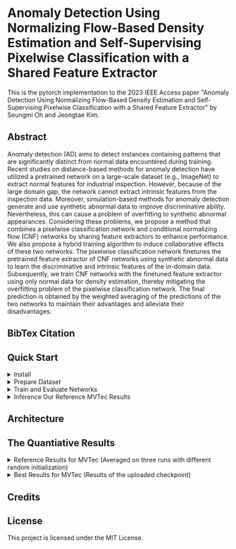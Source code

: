 # Anomaly Detection Using Normalizing Flow-Based Density Estimation and Self-Supervising Pixelwise Classification with a Shared Feature Extractor
This is the pytorch implementation to the 2023 IEEE Access paper "Anomaly Detection Using Normalizing Flow-Based Density Estimation and Self-Supervising Pixelwise Classification with a Shared Feature Extractor" by Seungmi Oh and Jeongtae Kim.

## Abstract
Anomaly detection (AD) aims to detect instances containing patterns that are significantly distinct from normal data encountered during training. Recent studies on distance-based methods for anomaly detection have utilized a pretrained network on a large-scale dataset (e.g., ImageNet) to extract normal features for industrial inspection. However, because of the large domain gap, the network cannot extract intrinsic features from the inspection data. Moreover, simulation-based methods for anomaly detection generate and use synthetic abnormal data to improve discriminative ability. Nevertheless, this can cause a problem of overfitting to synthetic abnormal appearances. Considering these problems, we propose a method that combines a pixelwise classification network and conditional normalizing flow (CNF) networks by sharing feature extractors to enhance performance. We also propose a hybrid training algorithm to induce collaborative effects of these two networks. The pixelwise classification network finetunes the pretrained feature extractor of CNF networks using synthetic abnormal data to learn the discriminative and intrinsic features of the in-domain data. Subsequently, we train CNF networks with the finetuned feature extractor using only normal data for density estimation, thereby mitigating the overfitting problem of the pixelwise classification network. The final prediction is obtained by the weighted averaging of the predictions of the two networks to maintain their advantages and alleviate their disadvantages.

## BibTex Citation

## Quick Start
<details>
<summary>
Install
</summary>
  
    git clone https://github.com/meitu
    cd CLS_NF_shareFE
    python3 -m pip install -U -r requirements.txt
   
</details>

<details>
<summary>
Prepare Dataset
</summary>
  
- We used [MVTec AD]<https://www.mvtec.com/company/research/datasets/mvtec-ad/> dataset to train and inference networks for anomaly detection and localization for quality inspection in Industry.
- We also generated synthetic defect data using the [DTD]<https://www.robots.ox.ac.uk/~vgg/data/dtd/> dataset to finetune a feature extractor of CNF networks by training the pixel-wise classification network.  
- Using the command below, you can automatically download MVTecAD dataset and DTD dataset at the parent directory of the project directory.
- Also, the command generates and saves a synthetic defect validation dataset at the parent directory of the project directory. 
  
      bash run_scripts/construct_dataset.sh
    
</details>


<details>
<summary>
Train and Evaluate Networks 
</summary>
  
- Train and evaluate our network and CFlow-AD for all categories  
    
      bash run_scripts/train_eval_total.sh
      
- Train and evaluate our network and CFlow-AD by selecting class_name (ex. bottle)
    
      bash run_scripts/mvtec/bottle/train_eval_total.sh

</details>

<details>
<summary>
Inference Our Reference MVTec Results
</summary>
  
- Download checkpoints

- We trained every models three times with random initialization to avoid over-estimation by each model. 

- Among three experimental results, we seleced the best results for each category and uploaded the models at the google drive.

- You can download checkpoints of the models using the command below. 
    
      bash run_scripts/download_best_models.sh
      
- Evaluate the best models of the proposed method and CFlow-AD for all categories and parse results
    
      bash run_scripts/eval_best_models.sh
      
- Evaluate the best models of the proposed method and CFlow-AD by selecting class_name (ex. bottle)
    
      bash run_scripts/mvtec/bottle/eval_best_models.sh

</details>


## Architecture


## The Quantiative Results
<details>
<summary>
Reference Results for MVTec (Averaged on three runs with different random initialization)
</summary>
| Method            | PaDiM     |           |          |       | Cflow-AD  |           |          |       | DRAEM     |           |          |       | CDO       |           |          |       | Proposed Method |           |          |       |
|-------------------|:-----------:|:-----------:|:----------:|:-------:|:-----------:|:-----------:|:----------:|:-------:|:-----------:|:-----------:|:----------:|:-------:|:-----------:|:-----------:|:----------:|:-------:|:-----------------:|:-----------:|:----------:|:-------:|
| Metric \ Category | Img AUROC | Pix AUROC | Pix AUPR | AUPRO | Img AUROC | Pix AUROC | Pix AUPR | AUPRO | Img AUROC | Pix AUROC | Pix AUPR | AUPRO | Img AUROC | Pix AUROC | Pix AUPR | AUPRO | Img AUROC       | Pix AUROC | Pix AUPR | AUPRO |
| Bottle            | 100.00    | 98.71     | 72.79    | 94.48 | 100.00    | 98.74     | 73.54    | 94.48 | 99.73     | 99.27     | 89.90    | 96.27 | 100.00    | 99.18     | 86.28    | 96.51 | 99.89           | 99.12     | 88.06    | 96.60 |
| Cable             | 95.20     | 97.28     | 59.45    | 93.22 | 93.82     | 97.28     | 59.07    | 93.26 | 90.70     | 95.13     | 62.90    | 76.27 | 92.57     | 96.96     | 61.40    | 94.36 | 96.09           | 97.33     | 59.66    | 93.38 |
| Capsule           | 97.81     | 99.06     | 48.88    | 94.47 | 97.22     | 99.06     | 49.42    | 94.50 | 94.00     | 92.50     | 45.70    | 86.83 | 83.10     | 98.51     | 41.78    | 93.42 | 98.56           | 99.21     | 58.48    | 95.49 |
| Carpet            | 98.48     | 99.24     | 66.38    | 96.76 | 98.26     | 99.24     | 66.23    | 96.77 | 85.53     | 95.70     | 60.00    | 90.07 | 97.50     | 98.98     | 56.70    | 95.58 | 99.44           | 99.42     | 78.65    | 97.95 |
| Grid              | 98.50     | 98.89     | 37.98    | 95.79 | 98.80     | 98.89     | 37.95    | 95.78 | 99.87     | 99.53     | 57.47    | 97.47 | 96.30     | 98.82     | 42.69    | 96.24 | 99.78           | 99.11     | 53.97    | 96.59 |
| Hazelnut          | 100.00    | 98.81     | 62.19    | 96.79 | 99.99     | 98.81     | 62.12    | 96.71 | 99.27     | 99.60     | 89.00    | 98.50 | 98.74     | 99.15     | 66.80    | 97.18 | 96.55           | 99.21     | 79.25    | 97.92 |
| Leather           | 100.00    | 99.60     | 57.99    | 98.88 | 100.00    | 99.59     | 57.99    | 98.90 | 99.70     | 98.97     | 71.13    | 97.37 | 100.00    | 99.62     | 61.64    | 98.69 | 100.00          | 99.79     | 78.09    | 99.49 |
| Metal Nut         | 99.32     | 97.92     | 78.53    | 94.39 | 99.17     | 97.93     | 78.62    | 94.27 | 99.00     | 98.73     | 91.07    | 93.57 | 98.14     | 98.34     | 83.15    | 94.95 | 98.22           | 97.89     | 84.12    | 95.84 |
| Pill              | 95.85     | 98.43     | 71.46    | 96.03 | 95.50     | 98.43     | 71.71    | 95.98 | 96.67     | 97.30     | 45.63    | 85.43 | 96.84     | 98.45     | 79.75    | 97.06 | 97.70           | 98.93     | 85.35    | 96.90 |
| Screw             | 92.38     | 98.71     | 36.02    | 94.34 | 92.04     | 98.68     | 35.05    | 94.26 | 98.80     | 99.57     | 70.60    | 95.40 | 83.05     | 98.86     | 31.48    | 93.97 | 94.52           | 99.04     | 52.43    | 95.38 |
| Tile              | 99.60     | 97.67     | 77.01    | 91.23 | 99.64     | 97.67     | 76.89    | 91.31 | 100.00    | 99.43     | 96.47    | 98.17 | 99.78     | 97.64     | 67.02    | 92.02 | 99.31           | 99.21     | 93.07    | 96.71 |
| Toothbrush        | 84.17     | 98.37     | 33.33    | 90.12 | 84.35     | 98.37     | 33.05    | 90.16 | 97.87     | 98.50     | 54.43    | 90.73 | 86.94     | 98.80     | 43.60    | 91.25 | 94.07           | 98.45     | 45.87    | 89.67 |
| Transistor        | 96.58     | 90.94     | 50.37    | 82.71 | 97.03     | 91.09     | 50.40    | 82.84 | 90.30     | 86.37     | 47.70    | 75.97 | 93.47     | 85.44     | 49.01    | 75.09 | 98.51           | 95.17     | 62.22    | 89.53 |
| Wood              | 96.32     | 95.79     | 57.34    | 93.03 | 95.79     | 95.80     | 57.23    | 93.16 | 99.33     | 97.10     | 79.13    | 91.40 | 99.18     | 97.29     | 65.77    | 94.73 | 99.68           | 97.54     | 81.06    | 96.33 |
| Zipper            | 98.82     | 99.00     | 56.28    | 96.55 | 98.99     | 99.01     | 56.40    | 96.55 | 97.87     | 98.70     | 74.70    | 94.97 | 97.00     | 97.99     | 54.32    | 94.17 | 99.10           | 99.39     | 81.08    | 97.55 |
| Average           | 96.87     | 97.89     | 57.73    | 93.92 | 96.71     | 97.91     | 57.71    | 93.93 | 96.58     | 97.09     | 69.06    | 91.23 | 94.84     | 97.60     | 59.42    | 93.68 | 98.09           | 98.59     | 72.09    | 95.69 |

</details>

<details>
<summary>
Best Results for MVTec (Results of the uploaded checkpoint)
</summary>


</details>


## Credits


## License

This project is licensed under the MIT License.


